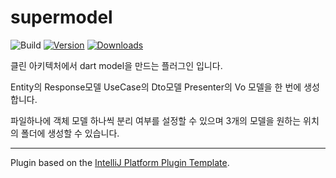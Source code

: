 # supermodel

![Build](https://github.com/ganghee/supermodel/workflows/Build/badge.svg)
[![Version](https://img.shields.io/jetbrains/plugin/v/MARKETPLACE_ID.svg)](https://plugins.jetbrains.com/plugin/MARKETPLACE_ID)
[![Downloads](https://img.shields.io/jetbrains/plugin/d/MARKETPLACE_ID.svg)](https://plugins.jetbrains.com/plugin/MARKETPLACE_ID)

클린 아키텍처에서 dart model을 만드는 플러그인 입니다.

Entity의 Response모델 UseCase의 Dto모델 Presenter의 Vo 모델을 한 번에 생성합니다.

파일하나에 객체 모델 하나씩 분리 여부를 설정할 수 있으며 3개의 모델을 원하는 위치의 폴더에 생성할 수 있습니다.


---
Plugin based on the [IntelliJ Platform Plugin Template][template].

[template]: https://github.com/JetBrains/intellij-platform-plugin-template
[docs:plugin-description]: https://plugins.jetbrains.com/docs/intellij/plugin-user-experience.html#plugin-description-and-presentation
